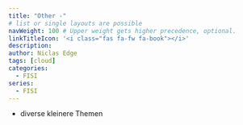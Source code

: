 ```yaml
---
title: "Other -"
# list or single layouts are possible
navWeight: 100 # Upper weight gets higher precedence, optional.
linkTitleIcon: '<i class="fas fa-fw fa-book"></i>'
description:
author: Niclas Edge
tags: [cloud]
categories:
  - FISI
series:
  - FISI
---
```


- diverse kleinere Themen
